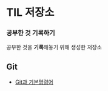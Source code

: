 # TIL 저장소

### 공부한 것 기록하기

공부한 것을 **기록**해놓기 위해 생성한 저장소



## Git
- [Git과 기본명령어](https://github.com/kangwongu/TIL/blob/master/Git/git.md)
